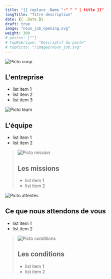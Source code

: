 ```yaml
---
title: "{{ replace .Name "-" " " | title }}"
longTitle: "Titre description"
date: {{ .Date }}
draft: true
image: "noun_job_opening.svg"
weight: 300
# postes: [""]
# topRubrique: "Descriptif du poste"
# topPicto: "/images/noun_job.svg"
---
```


![Picto coop](/images/noun_cocreations.svg)
## L'entreprise

- list item 1
- list item 2
- list item 3

![Picto team](/images/noun_remote_team.svg)
## L'équipe

- list item 1
- list item 2

> ![Picto mission](/images/noun_mission.svg)
> ## Les missions
> 
> - list item 1
> - list item 2

![Picto attentes](/images/noun_skill.svg)
## Ce que nous attendons de vous

- list item 1
- list item 2

> ![Picto conditions](noun_revenue.svg)
> ## Les conditions
> 
> - list item 1
> - list item 2